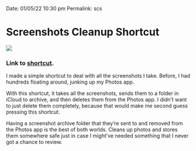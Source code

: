 
Date: 01/05/22 10:30 pm
Permalink: scs

# Screenshots Cleanup Shortcut

![](https://i.imgur.com/BtJStWV.png)

### Link to [shortcut](https://www.icloud.com/shortcuts/4947e8f872ab41bf9a9b3d8c39bc65c2).

I made a simple shortcut to deal with all the screenshots I take. Before, I had hundreds floating around, junking up my Photos app.

With this shortcut, it takes all the screenshots, sends them to a folder in iCloud to archive, and then deletes them from the Photos app. I didn’t want to just delete them completely, because that would make me second guess pressing this shortcut.

Having a screenshot archive folder that they’re sent to and removed from the Photos app is the best of both worlds. Cleans up photos and stores them somewhere safe just in case I might’ve needed something that I never got a chance to review.